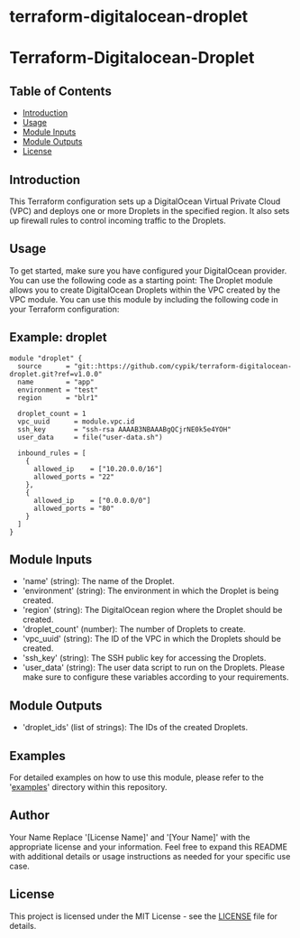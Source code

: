 # terraform-digitalocean-droplet
# Terraform-Digitalocean-Droplet
## Table of Contents

- [Introduction](#introduction)
- [Usage](#usage)
- [Module Inputs](#module-inputs)
- [Module Outputs](#module-outputs)
- [License](#license)

## Introduction
This Terraform configuration sets up a DigitalOcean Virtual Private Cloud (VPC) and deploys one or more Droplets in the specified region. It also sets up firewall rules to control incoming traffic to the Droplets.

## Usage
To get started, make sure you have configured your DigitalOcean provider. You can use the following code as a starting point:
The Droplet module allows you to create DigitalOcean Droplets within the VPC created by the VPC module. You can use this module by including the following code in your Terraform configuration:

## Example: droplet

```hcl
module "droplet" {
  source      = "git::https://github.com/cypik/terraform-digitalocean-droplet.git?ref=v1.0.0"
  name        = "app"
  environment = "test"
  region      = "blr1"

  droplet_count = 1
  vpc_uuid      = module.vpc.id
  ssh_key       = "ssh-rsa AAAAB3NBAAABgQCjrNE0k5e4YOH"
  user_data     = file("user-data.sh")

  inbound_rules = [
    {
      allowed_ip    = ["10.20.0.0/16"]
      allowed_ports = "22"
    },
    {
      allowed_ip    = ["0.0.0.0/0"]
      allowed_ports = "80"
    }
  ]
}
```

## Module Inputs

- 'name' (string): The name of the Droplet.
- 'environment' (string): The environment in which the Droplet is being created.
- 'region' (string): The DigitalOcean region where the Droplet should be created.
- 'droplet_count' (number): The number of Droplets to create.
- 'vpc_uuid' (string): The ID of the VPC in which the Droplets should be created.
- 'ssh_key' (string): The SSH public key for accessing the Droplets.
- 'user_data' (string): The user data script to run on the Droplets.
Please make sure to configure these variables according to your requirements.

## Module Outputs

- 'droplet_ids' (list of strings): The IDs of the created Droplets.

## Examples
For detailed examples on how to use this module, please refer to the '[examples](https://github.com/cypik/terraform-digitalocean-droplet/blob/master/_examples)' directory within this repository.

## Author
Your Name Replace '[License Name]' and '[Your Name]' with the appropriate license and your information. Feel free to expand this README with additional details or usage instructions as needed for your specific use case.

## License
This project is licensed under the MIT License - see the [LICENSE](https://github.com/cypik/terraform-digitalocean-droplet/blob/master/LICENSE) file for details.

